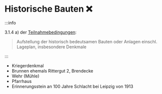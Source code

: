 # Historische Bauten ❌

:::info

3.1.4 a) der [Teilnahmebedingungen](/teilnahmebedingungen.pdf):

> Aufstellung der historisch bedeutsamen Bauten oder Anlagen einschl. Lageplan,
> insbesondere Denkmale

:::

- Kriegerdenkmal
- Brunnen ehemals Rittergut 2, Brendecke
- Wehr (Mühle)
- Pfarrhaus
- Erinnerungsstein an 100 Jahre Schlacht bei Leipzig von 1913
